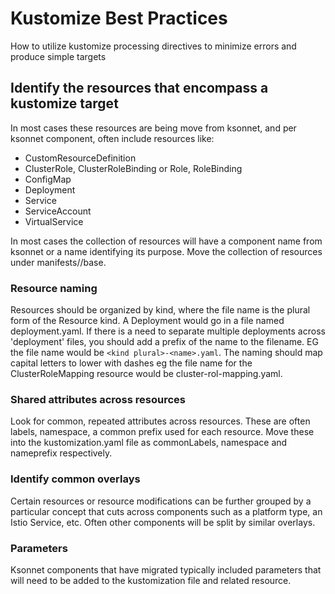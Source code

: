 # Kustomize Best Practices

  How to utilize kustomize processing directives to minimize errors and produce simple targets

## Identify the resources that encompass a kustomize target

  In most cases these resources are being move from ksonnet, and per ksonnet component, often include resources like:
  - CustomResourceDefinition
  - ClusterRole, ClusterRoleBinding or Role, RoleBinding
  - ConfigMap
  - Deployment
  - Service
  - ServiceAccount
  - VirtualService 

  In most cases the collection of resources will have a component name from ksonnet or a name identifying its purpose.
  Move the collection of resources under manifests/<component>/base. 
  

### Resource naming

  Resources should be organized by kind, where the file name is the plural form of the Resource kind. A Deployment would go in a file named deployment.yaml. If there is a need to separate multiple deployments across 'deployment' files, you should add a prefix of the name to the filename. EG the file name would be `<kind plural>-<name>.yaml`. The naming should map capital letters to lower with dashes eg the file name for the ClusterRoleMapping resource would be cluster-rol-mapping.yaml.


### Shared attributes across resources

  Look for common, repeated attributes across resources. These are often labels, namespace, a common prefix used for each resource. Move these into the kustomization.yaml file as commonLabels, namespace and nameprefix respectively.


### Identify common overlays

  Certain resources or resource modifications can be further grouped by a particular concept that cuts across components such as a platform type, an Istio Service, etc. Often other components will be split by similar overlays. 


### Parameters

  Ksonnet components that have migrated typically included parameters that will need to be added to the kustomization file and related resource. 
